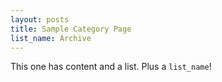 ```yaml
---
layout: posts
title: Sample Category Page
list_name: Archive
---
```


This one has content and a list. Plus a `list_name`!
